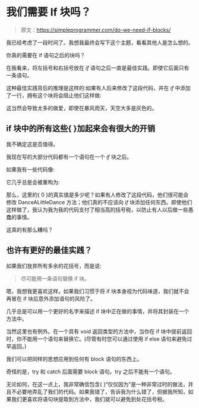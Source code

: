 # 我们需要 If 块吗？

> 原文：<https://simpleprogrammer.com/do-we-need-if-blocks/>

我已经考虑了一段时间了。我想我最终会写下这个主题，看看其他人是怎么想的。

你真的需要在 if 语句之后的块吗？

在我看来，将左括号和右括号放在 *if* 语句之后一直是最佳实践。即使它后面只有一条语句。

这种最佳实践背后的推理是这样的:如果有人后来修改了这段代码，并在 *if* 中添加了一行，拥有这个块将会阻止他们这样做:

这当然会导致太多的做爱，即使在暴风雨天，天空大多是灰色的。

## if 块中的所有这些{ }加起来会有很大的开销

我不确定这是否值得。

我现在写的大部分代码都有一个语句在一个 *if* 块之后。

如果我有一些代码像:

它几乎总是会被重构为:

那么，这里的{ 0 }的真实值是多少呢？如果有人修改了这段代码，他们很可能会修改 DanceALittleDance 方法；他们真的不应该向 *if* 块添加任何东西。即使他们这样做了，我认为我为我的代码支付了相当高的括号税，以防止有人以后做一些愚蠢的事情。

这真的有那么糟吗？

## 也许有更好的最佳实践？

如果我们放弃所有多余的花括号，而是说:

> 尽可能用一条语句替换 if 块。

嗯，我想我更喜欢这样。如果我们习惯于将 if 块本身视为代码味道，我们就不会再冒在 if 块后意外添加语句的风险了。

几乎总是可以用一个更好的名字来描述 if 块中正在做的事情，并将其封装在一个方法中。

当然这里也有例外。在一个具有 void 返回类型的方法中，当你在 if 块中提前返回时，你不能用一个语句来替换它。(尽管有时您可以通过使用 if else 语句来避免过早返回。)

我们可以把同样的思想应用到任何有 block 语句的东西上。

奇怪的是，try 和 catch 后面需要 block 语句。try 之后不能有一个语句。

无论如何，在这一点上，我非常确信包含{ }“仅仅因为”是一种非常过时的做法，并且不必要地弄乱了我们的代码。如果我错了，告诉我为什么错了，但据我所知，如果我们更喜欢将语句块提取到方法中，我们就可以避免到处花括号税。